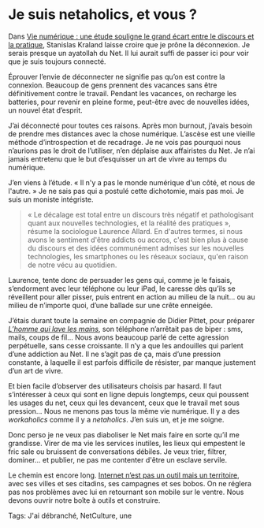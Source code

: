 # Je suis netaholics, et vous ?

Dans [Vie numérique : une étude souligne le grand écart entre le discours et la pratique](http://www.huffingtonpost.fr/2013/05/29/vie-numerique-hyperconnexion-fantasme-ou-realite_n_3351447.html), Stanislas Kraland laisse croire que je prône la déconnexion. Je serais presque un ayatollah du Net. Il lui aurait suffi de passer ici pour voir que je suis toujours connecté.<span id="more-33066"></span>

Éprouver l’envie de déconnecter ne signifie pas qu’on est contre la connexion. Beaucoup de gens prennent des vacances sans être définitivement contre le travail. Pendant les vacances, on recharge les batteries, pour revenir en pleine forme, peut-être avec de nouvelles idées, un nouvel état d’esprit.

J’ai déconnecté pour toutes ces raisons. Après mon burnout, j’avais besoin de prendre mes distances avec la chose numérique. L’ascèse est une vieille méthode d’introspection et de recadrage. Je ne vois pas pourquoi nous n’aurions pas le droit de l’utiliser, n’en déplaise aux affairistes du Net. Je n’ai jamais entretenu que le but d’esquisser un art de vivre au temps du numérique.

J’en viens à l’étude. « Il n'y a pas le monde numérique d'un côté, et nous de l'autre. » Je ne sais pas qui a postulé cette dichotomie, mais pas moi. Je suis un moniste intégriste.

> « Le décalage est total entre un discours très négatif et pathologisant quant aux nouvelles technologies, et la réalité des pratiques », résume la sociologue Laurence Allard. En d'autres termes, si nous avons le sentiment d'être addicts ou accros, c'est bien plus à cause du discours et des idées communément admises sur les nouvelles technologies, les smartphones ou les réseaux sociaux, qu'en raison de notre vécu au quotidien.

Laurence, tente donc de persuader les gens qui, comme je le faisais, s’endorment avec leur téléphone ou leur iPad, le caresse dès qu’ils se réveillent pour aller pisser, puis entrent en action au milieu de la nuit… ou au milieu de n’importe quoi, d’une ballade sur une crête enneigée.

J’étais durant toute la semaine en compagnie de Didier Pittet, pour préparer [*L’homme qui lave les mains*](http://blog.tcrouzet.com/tag/lhomme-qui-lave-les-mains/), son téléphone n’arrêtait pas de biper : sms, mails, coups de fil… Nous avons beaucoup parlé de cette agression perpétuelle, sans cesse croissante. Il n’y a que les andouilles qui parlent d’une addiction au Net. Il ne s’agit pas de ça, mais d’une pression constante, à laquelle il est parfois difficile de résister, par manque justement d’un art de vivre.

Et bien facile d’observer des utilisateurs choisis par hasard. Il faut s’intéresser à ceux qui sont en ligne depuis longtemps, ceux qui poussent les usages du net, ceux qui les devancent, ceux que le travail met sous pression… Nous ne menons pas tous la même vie numérique. Il y a des *workaholics* comme il y a *netaholics*. J’en suis un, et je me soigne.

Donc perso je ne veux pas diaboliser le Net mais faire en sorte qu’il me grandisse. Virer de ma vie les services inutiles, les lieux qui empestent le fric sale ou bruissent de conversations débiles. Je veux trier, filtrer, dominer… et publier, ne pas me contenter d'être un esclave servile.

Le chemin est encore long. [Internet n’est pas un outil mais un territoire](http://blog.tcrouzet.com/tag/territoire/), avec ses villes et ses citadins, ses campagnes et ses bobos. On ne réglera pas nos problèmes avec lui en retournant son mobile sur le ventre. Nous devons ouvrir notre boîte à outils et construire.

Tags: J'ai débranché, NetCulture, une
